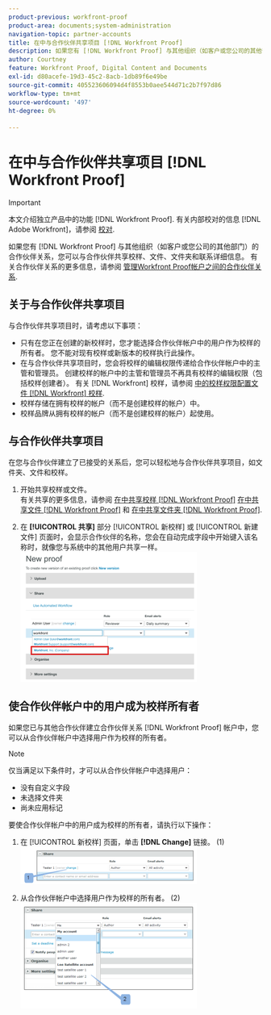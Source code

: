 ```yaml
---
product-previous: workfront-proof
product-area: documents;system-administration
navigation-topic: partner-accounts
title: 在中与合作伙伴共享项目 [!DNL Workfront Proof]
description: 如果您有 [!DNL Workfront Proof] 与其他组织（如客户或您公司的其他部门）的合作伙伴关系，您可以与合作伙伴共享校样、文件、文件夹和联系详细信息。 有关合作伙伴关系的更多信息，请参阅管理 [!DNL Workfront Proof] 帐户。
author: Courtney
feature: Workfront Proof, Digital Content and Documents
exl-id: d80acefe-19d3-45c2-8acb-1db89f6e49be
source-git-commit: 405523606094d4f8553b0aee544d71c2b7f97d86
workflow-type: tm+mt
source-wordcount: '497'
ht-degree: 0%

---
```


# 在中与合作伙伴共享项目 [!DNL Workfront Proof]

>[!IMPORTANT]
>
>本文介绍独立产品中的功能 [!DNL Workfront Proof]. 有关内部校对的信息 [!DNL Adobe Workfront]，请参阅 [校对](../../../review-and-approve-work/proofing/proofing.md).

如果您有 [!DNL Workfront Proof] 与其他组织（如客户或您公司的其他部门）的合作伙伴关系，您可以与合作伙伴共享校样、文件、文件夹和联系详细信息。 有关合作伙伴关系的更多信息，请参阅 [管理Workfront Proof帐户之间的合作伙伴关系](../../../workfront-proof/wp-acct-admin/partner-accounts/manage-partner-relationship-between-wp-accts.md).

## 关于与合作伙伴共享项目

与合作伙伴共享项目时，请考虑以下事项：

* 只有在您正在创建的新校样时，您才能选择合作伙伴帐户中的用户作为校样的所有者。 您不能对现有校样或新版本的校样执行此操作。
* 在与合作伙伴共享项目时，您会将校样的编辑权限传递给合作伙伴帐户中的主管和管理员。 创建校样的帐户中的主管和管理员不再具有校样的编辑权限（包括校样创建者）。 有关 [!DNL Workfront] 校样，请参阅 [中的校样权限配置文件 [!DNL Workfront] 校样](../../../workfront-proof/wp-acct-admin/account-settings/proof-perm-profiles-in-wp.md).
* 校样存储在拥有校样的帐户（而不是创建校样的帐户）中。
* 校样品牌从拥有校样的帐户（而不是创建校样的帐户）起使用。

## 与合作伙伴共享项目

在您与合作伙伴建立了已接受的关系后，您可以轻松地与合作伙伴共享项目，如文件夹、文件和校样。

1. 开始共享校样或文件。\
   有关共享的更多信息，请参阅 [在中共享校样 [!DNL Workfront Proof]](../../../workfront-proof/wp-work-proofsfiles/share-proofs-and-files/share-proof.md)  [在中共享文件 [!DNL Workfront Proof]](../../../workfront-proof/wp-work-proofsfiles/share-proofs-and-files/share-files.md) 和 [在中共享文件夹 [!DNL Workfront Proof]](../../../workfront-proof/wp-work-proofsfiles/organize-your-work/share-folders.md).

1. 在 **[!UICONTROL 共享]** 部分 [!UICONTROL 新校样] 或 [!UICONTROL 新建文件] 页面时，会显示合作伙伴的名称，您会在自动完成字段中开始键入该名称时，就像您与系统中的其他用户共享一样。\
   ![proof_share_partner.png](assets/proof-share-partner-350x258.png)

## 使合作伙伴帐户中的用户成为校样所有者

如果您已与其他合作伙伴建立合作伙伴关系 [!DNL Workfront Proof] 帐户中，您可以从合作伙伴帐户中选择用户作为校样的所有者。

>[!NOTE]
>
>仅当满足以下条件时，才可以从合作伙伴帐户中选择用户：
>
>* 没有自定义字段
>* 未选择文件夹
>* 尚未应用标记
>


要使合作伙伴帐户中的用户成为校样的所有者，请执行以下操作：

1. 在 [!UICONTROL 新校样] 页面，单击 **[!DNL Change]** 链接。 (1)\
   ![Make_a_user_in_a_partner_account_the_owner_of_a_proof.png](assets/make-a-user-in-a-partner-account-the-owner-of-a-proof-350x74.png)

1. 从合作伙伴帐户中选择用户作为校样的所有者。 (2)\
   ![Make_a_user_in_a_partner_account_the_owner_of_a_proof__1_.png](assets/make-a-user-in-a-partner-account-the-owner-of-a-proof--1--350x209.png)
